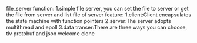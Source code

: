 file_server
function: 
1.simple file server, you can set the file to server or get the file from server and list file of server
feature:
1.client:Client encapsulates the state machine with function pointers
2.server:The server adopts multithread and epoll
3.data transer:There are three ways you can choose, tlv protobuf and json
welcome clone
